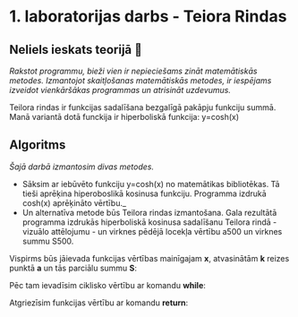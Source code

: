 # 1. laboratorijas darbs - Teiora Rindas
## Neliels ieskats teorijā :mag_right:  
_Rakstot programmu, bieži vien ir nepieciešams zināt matemātiskās metodes. Izmantojot skaitļošanas matemātiskās metodes, ir iespējams izveidot vienkāršākas programmas un atrisināt uzdevumus._ 

Teilora rindas ir funkcijas sadalīšana bezgalīgā pakāpju funkciju summā.  
Manā variantā dotā funckija ir hiperboliskā funkcija: y=cosh(x)  

## Algoritms  
_Šajā darbā izmantosim divas metodes._ 
- Sāksim ar iebūvēto funkciju y=cosh(x) no matemātikas bibliotēkas. Tā tieši aprēķina hiperoboslikā kosinusa funkciju. Programma izdrukā cosh(x) aprēķināto vērtību._  
- Un alternatīva metode būs Teilora rindas izmantošana. Gala rezultātā programma izdrukās hiperboliskā kosinusa sadalīšanu Teilora rindā - vizuālo attēlojumu - un virknes pēdējā locekļa vērtību a500 un virknes summu S500.  

Vispirms būs jāievada funkcijas vērtības mainīgajam **x**, atvasinātām **k** reizes punktā **a** un tās parciālu summu **S**:

Pēc tam ievadīsim ciklisko vērtību ar komandu **while**:  

Atgriezīsim funkcijas vērtību ar komandu **return**:  



